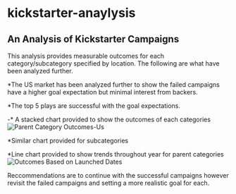 # kickstarter-anaylysis

## An Analysis of Kickstarter Campaigns

This analysis provides measurable outcomes for each category/subcategory specified by location. The following are what have been analyzed further.

*The US market has been analyzed further to show the failed campaigns have a higher goal expectation but minimal interest from backers.  

*The top 5 plays are successful with the goal expectations.

-* A stacked chart provided to show the outcomes of each categories ![Parent Category Outcomes-Us](https://github.com/taranahassan/kickstarter-anaylysis/blob/main/Parent%20Category%20Outcomes%20-%20US.png?raw=true) 

*Similar chart provided for subcategories

*Line chart provided to show trends throughout year for parent categories ![Outcomes Based on Launched Dates](https://github.com/taranahassan/kickstarter-anaylysis/blob/main/Parent%20Category%20Outcomes%20-%20US.png?raw=true)

Reccommendations are to continue with the successful campaigns however revisit the failed campaigns and setting a more realistic goal for each.  
